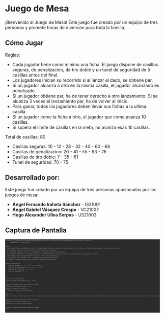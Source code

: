 # Juego de Mesa

¡Bienvenido al Juego de Mesa! Este juego fue creado por un equipo de tres personas y promete horas de diversión para toda la familia.

## Cómo Jugar

Reglas:
- Cada jugador tiene como mínimo una ficha. El juego dispone de casillas seguras, de penalizacion, de tiro doble y un tunel de seguridad de 5 casillas antes del final.
- Los jugadores inician su recorrido si al lanzar el dado, se obtiene par.
- Si un jugador alcanza a otro en la misma casilla, el jugador alcanzado es penalizado.
- Si un jugador obtiene par, ha de tener derecho a otro lanzamiento. Si se alcanza 3 veces el lanzamiento par, ha de volver al inicio.
- Para ganar, todos los jugadores deben llevar sus fichas a la ultima casilla.
- Si un jugador come la ficha a otro, el jugador que come avanza 10 casillas.
- Si supera el límite de casillas en la meta, no avanza esas 10 casillas.

Total de casillas: 80 
- Casillas seguras: 10 - 12 - 28 - 32 - 40 - 60 - 69
- Casillas de penalizacion: 20 - 41 - 55 - 63 - 76
- Casillas de tiro doble: 7 - 35 - 61
- Tunel de seguridad: 70 - 75


## Desarrollado por:

Este juego fue creado por un equipo de tres personas apasionadas por los juegos de mesa:

- **Ángel Fernando Iraheta Sánchez** - IS21001
- **Ángel Gabriel Vásquez Crespo** - VC21007
- **Hugo Alexander Ulloa Serpas** - US21003

## Captura de Pantalla

![Tablero de Juego](image.png)

